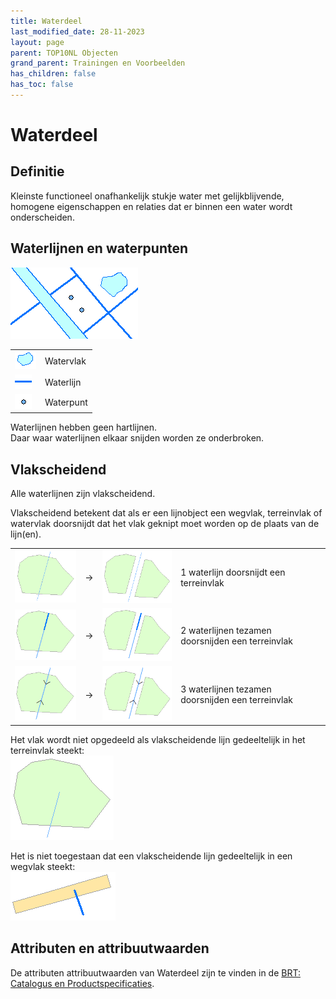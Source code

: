 ```yaml
---
title: Waterdeel
last_modified_date: 28-11-2023
layout: page
parent: TOP10NL Objecten
grand_parent: Trainingen en Voorbeelden
has_children: false
has_toc: false
---
```


Waterdeel
=========

## Definitie

Kleinste functioneel onafhankelijk stukje water met gelijkblijvende, homogene eigenschappen en relaties dat er binnen een water wordt onderscheiden.

## Waterlijnen en waterpunten

![](images/Info_waterdeel_waterlijnen.png)

|     |     |
| --- | --- |
| ![](images/info_waterdeel_watervlak.png) | Watervlak |
| ![](images/Info_waterdeel_waterlijn.gif) | Waterlijn |
| ![](images/Info_waterdeel_waterpunt.gif) | Waterpunt |

Waterlijnen hebben geen hartlijnen.<br>
Daar waar waterlijnen elkaar snijden worden ze onderbroken.

## Vlakscheidend

Alle waterlijnen zijn vlakscheidend.

Vlakscheidend betekent dat als er een lijnobject een wegvlak, terreinvlak of watervlak doorsnijdt dat het vlak geknipt moet worden op de plaats van de lijn(en).

|     |     |     |     |
| --- | --- | --- | --- |
| ![](images/Info_vlakscheidende_waterlijn_voor.png)          | → | ![](images/Info_vlakscheidende_waterlijn_na.png)          | 1 waterlijn doorsnijdt een terreinvlak |
| ![](images/Info_vlakscheidende_waterlijnen_voor.png)        | → | ![](images/Info_vlakscheidende_waterlijnen_na.png)        | 2 waterlijnen tezamen doorsnijden een terreinvlak |
| ![](images/Info_vlakscheidende_waterlijnen_duiker_voor.png) | → | ![](images/Info_vlakscheidende_waterlijnen_duiker_na.png) | 3 waterlijnen tezamen doorsnijden een terreinvlak |

Het vlak wordt niet opgedeeld als vlakscheidende lijn gedeeltelijk in het terreinvlak steekt:<br>
![](images/Info_vlakscheidende_waterlijn.png)

Het is niet toegestaan dat een vlakscheidende lijn gedeeltelijk in een wegvlak steekt:<br>
![](images/Info_vlakscheidende_waterlijn_in_weg.png)

## Attributen en attribuutwaarden

De attributen attribuutwaarden van Waterdeel zijn te vinden in de [BRT: Catalogus en Productspecificaties](https://kadaster.github.io/imbrt/#53-waterdeel).
